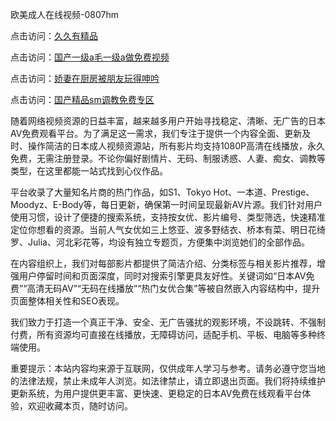 欧美成人在线视频-0807hm

点击访问：<a href="https://heiliaoow5kzm.pages.dev">久久有精品</a>

点击访问：<a href="https://heiliaoow5kzm.pages.dev">国产一级a毛一级a做免费视频</a>

点击访问：<a href="https://heiliaoll4qsx.pages.dev">娇妻在厨房被朋友玩得呻吟</a>

点击访问：<a href="https://heiliaoga6s9v.pages.dev">国产精品sm调教免费专区</a>



随着网络视频资源的日益丰富，越来越多用户开始寻找稳定、清晰、无广告的日本AV免费观看平台。为了满足这一需求，我们专注于提供一个内容全面、更新及时、操作简洁的日本成人视频资源站，所有影片均支持1080P高清在线播放，永久免费，无需注册登录。不论你偏好剧情片、无码、制服诱惑、人妻、痴女、调教等类型，在这里都能一站式找到心仪作品。

平台收录了大量知名片商的热门作品，如S1、Tokyo Hot、一本道、Prestige、Moodyz、E-Body等，每日更新，确保第一时间呈现最新AV片源。我们针对用户使用习惯，设计了便捷的搜索系统，支持按女优、影片编号、类型筛选，快速精准定位你想看的资源。当前人气女优如三上悠亚、波多野结衣、桥本有菜、明日花绮罗、Julia、河北彩花等，均设有独立专题页，方便集中浏览她们的全部作品。

在内容组织上，我们对每部影片都提供了简洁介绍、分类标签与相关影片推荐，增强用户停留时间和页面深度，同时对搜索引擎更具友好性。关键词如“日本AV免费”“高清无码AV”“无码在线播放”“热门女优合集”等被自然嵌入内容结构中，提升页面整体相关性和SEO表现。

我们致力于打造一个真正干净、安全、无广告骚扰的观影环境，不设跳转、不强制付费，所有资源均可直接在线播放，无障碍访问，适配手机、平板、电脑等多种终端使用。

重要提示：本站内容均来源于互联网，仅供成年人学习与参考。请务必遵守您当地的法律法规，禁止未成年人浏览。如法律禁止，请立即退出页面。我们将持续维护更新系统，为用户提供更丰富、更快速、更稳定的日本AV免费在线观看平台体验，欢迎收藏本页，随时访问。


<span style="display:none;">[Canonical link]( ）</span>
